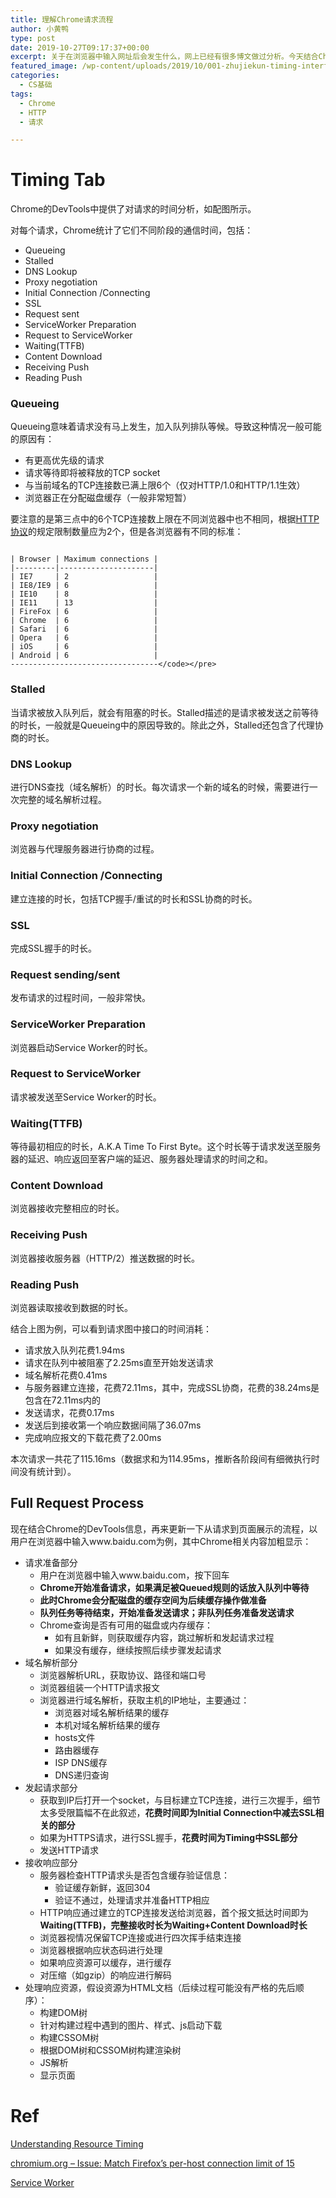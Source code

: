 ```yaml
---
title: 理解Chrome请求流程
author: 小黄鸭
type: post
date: 2019-10-27T09:17:37+00:00
excerpt: 关于在浏览器中输入网址后会发生什么，网上已经有很多博文做过分析。今天结合Chrome DevTools里面的Timing面板内容，来看一下在准备请求之前Chrome还会做什么额外的操作。
featured_image: /wp-content/uploads/2019/10/001-zhujiekun-timing-interface.png
categories:
  - CS基础
tags:
  - Chrome
  - HTTP
  - 请求

---
```

# Timing Tab

Chrome的DevTools中提供了对请求的时间分析，如配图所示。

对每个请求，Chrome统计了它们不同阶段的通信时间，包括：

  * Queueing
  * Stalled
  * DNS Lookup
  * Proxy negotiation
  * Initial Connection /Connecting
  * SSL
  * Request sent
  * ServiceWorker Preparation
  * Request to ServiceWorker
  * Waiting(TTFB)
  * Content Download
  * Receiving Push
  * Reading Push

### Queueing

Queueing意味着请求没有马上发生，加入队列排队等候。导致这种情况一般可能的原因有：

  * 有更高优先级的请求
  * 请求等待即将被释放的TCP socket
  * 与当前域名的TCP连接数已满上限6个（仅对HTTP/1.0和HTTP/1.1生效）
  * 浏览器正在分配磁盘缓存（一般非常短暂）

要注意的是第三点中的6个TCP连接数上限在不同浏览器中也不相同，根据[HTTP协议][1]的规定限制数量应为2个，但是各浏览器有不同的标准：

```

| Browser | Maximum connections |
|---------|---------------------|
| IE7     | 2                   |
| IE8/IE9 | 6                   |
| IE10    | 8                   |
| IE11    | 13                  |
| FireFox | 6                   |
| Chrome  | 6                   |
| Safari  | 6                   |
| Opera   | 6                   |
| iOS     | 6                   |
| Android | 6                   |
---------------------------------</code></pre>

```
### Stalled

当请求被放入队列后，就会有阻塞的时长。Stalled描述的是请求被发送之前等待的时长，一般就是Queueing中的原因导致的。除此之外，Stalled还包含了代理协商的时长。

### DNS Lookup

进行DNS查找（域名解析）的时长。每次请求一个新的域名的时候，需要进行一次完整的域名解析过程。

### Proxy negotiation

浏览器与代理服务器进行协商的过程。

### Initial Connection /Connecting

建立连接的时长，包括TCP握手/重试的时长和SSL协商的时长。

### SSL

完成SSL握手的时长。

### Request sending/sent

发布请求的过程时间，一般非常快。

### ServiceWorker Preparation

浏览器启动Service Worker的时长。

### Request to ServiceWorker

请求被发送至Service Worker的时长。

### Waiting(TTFB)

等待最初相应的时长，A.K.A Time To First Byte。这个时长等于请求发送至服务器的延迟、响应返回至客户端的延迟、服务器处理请求的时间之和。

### Content Download

浏览器接收完整相应的时长。

### Receiving Push

浏览器接收服务器（HTTP/2）推送数据的时长。

### Reading Push

浏览器读取接收到数据的时长。

结合上图为例，可以看到请求图中接口的时间消耗：

  * 请求放入队列花费1.94ms
  * 请求在队列中被阻塞了2.25ms直至开始发送请求
  * 域名解析花费0.41ms
  * 与服务器建立连接，花费72.11ms，其中，完成SSL协商，花费的38.24ms是包含在72.11ms内的
  * 发送请求，花费0.17ms
  * 发送后到接收第一个响应数据间隔了36.07ms
  * 完成响应报文的下载花费了2.00ms

本次请求一共花了115.16ms（数据求和为114.95ms，推断各阶段间有细微执行时间没有统计到）。

## Full Request Process

现在结合Chrome的DevTools信息，再来更新一下从请求到页面展示的流程，以用户在浏览器中输入www.baidu.com为例，其中Chrome相关内容加粗显示：

  * 请求准备部分 
      * 用户在浏览器中输入www.baidu.com，按下回车
      * **Chrome开始准备请求，如果满足被Queued规则的话放入队列中等待**
      * **此时Chrome会分配磁盘的缓存空间为后续缓存操作做准备**
      * **队列任务等待结束，开始准备发送请求；非队列任务准备发送请求**
      * Chrome查询是否有可用的磁盘或内存缓存：
          * 如有且新鲜，则获取缓存内容，跳过解析和发起请求过程
          * 如果没有缓存，继续按照后续步骤发起请求
  * 域名解析部分 
      * 浏览器解析URL，获取协议、路径和端口号
      * 浏览器组装一个HTTP请求报文
      * 浏览器进行域名解析，获取主机的IP地址，主要通过：
          * 浏览器对域名解析结果的缓存
          * 本机对域名解析结果的缓存
          * hosts文件
          * 路由器缓存
          * ISP DNS缓存
          * DNS递归查询
  * 发起请求部分 
      * 获取到IP后打开一个socket，与目标建立TCP连接，进行三次握手，细节太多受限篇幅不在此叙述，**花费时间即为Initial Connection中减去SSL相关的部分**
      * 如果为HTTPS请求，进行SSL握手，**花费时间为Timing中SSL部分**
      * 发送HTTP请求
  * 接收响应部分 
      * 服务器检查HTTP请求头是否包含缓存验证信息：
          * 验证缓存新鲜，返回304
          * 验证不通过，处理请求并准备HTTP相应
      * HTTP响应通过建立的TCP连接发送给浏览器，首个报文抵达时间即为**Waiting(TTFB)，完整接收时长为Waiting+Content Download时长**
      * 浏览器视情况保留TCP连接或进行四次挥手结束连接
      * 浏览器根据响应状态码进行处理
      * 如果响应资源可以缓存，进行缓存
      * 对压缩（如gzip）的响应进行解码
  * 处理响应资源，假设资源为HTML文档（后续过程可能没有严格的先后顺序）： 
      * 构建DOM树
      * 针对构建过程中遇到的图片、样式、js启动下载
      * 构建CSSOM树
      * 根据DOM树和CSSOM树构建渲染树
      * JS解析
      * 显示页面

# Ref

[Understanding Resource Timing][2]

[chromium.org &#8211; Issue: Match Firefox&#8217;s per-host connection limit of 15][3]

[Service Worker][4]

 [1]: https://www.w3.org/Protocols/rfc2616/rfc2616-sec8.html#sec8.1.4
 [2]: https://developers.google.com/web/tools/chrome-devtools/network/understanding-resource-timing
 [3]: https://bugs.chromium.org/p/chromium/issues/detail?id=12066
 [4]: https://developers.google.com/web/fundamentals/primers/service-workers